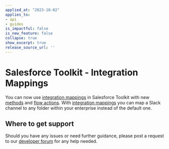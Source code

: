 ```yaml
---
applied_at: "2023-10-02"
applies_to: 
- api
- guides
is_impactful: false
is_new_feature: false
collapse: true
show_excerpt: true
release_source_url: ''
---
```


# Salesforce Toolkit - Integration Mappings

You can now use [integration mappings][1] in Salesforce Toolkit with new [methods][2] and [flow actions][3].
With [integration mappings][4] you can map a Slack channel to any folder within your enterprise instead of the default one.

<!-- more -->

## Where to get support

Should you have any issues or need further guidance, please post a request to our [developer forum][4] for any help needed.

[1]: g://integration-mappings/slack-mappings
[2]: g://tooling/salesforce-toolkit/methods/#salesforce_and_slack
[3]: g://tooling/salesforce-toolkit/flow-actions
[4]: r://integration-mappings
[5]: https://forum.box.com/